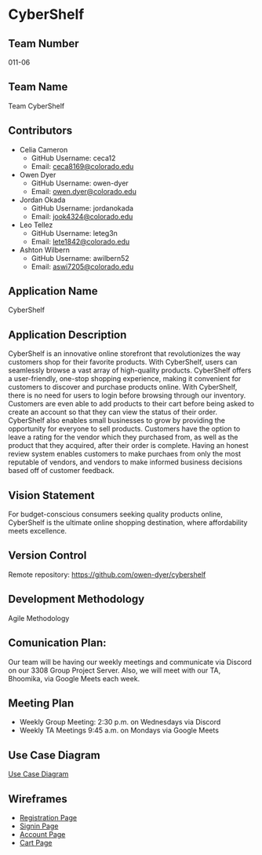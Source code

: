 # CyberShelf

## Team Number

011-06

## Team Name

Team CyberShelf

## Contributors

- Celia Cameron
  - GitHub Username: ceca12
  - Email: ceca8169@colorado.edu
- Owen Dyer
  - GitHub Username: owen-dyer
  - Email: owen.dyer@colorado.edu
- Jordan Okada
  - GitHub Username: jordanokada
  - Email: jook4324@colorado.edu
- Leo Tellez
  - GitHub Username: leteg3n
  - Email: lete1842@colorado.edu
- Ashton Wilbern
  - GitHub Username: awilbern52
  - Email: aswi7205@colorado.edu

## Application Name

CyberShelf

## Application Description

CyberShelf is an innovative online storefront that revolutionizes the way customers shop for their favorite products. With CyberShelf, users can seamlessly browse a vast array of high-quality products. CyberShelf offers a user-friendly, one-stop shopping experience, making it convenient for customers to discover and purchase products online.
With CyberShelf, there is no need for users to login before browsing through our inventory. Customers are even able to add products to their cart before being asked to create an account so that they can view the status of their order.
CyberShelf also enables small businesses to grow by providing the opportunity for everyone to sell products. Customers have the option to leave a rating for the vendor which they purchased from, as well as the product that they acquired, after their order is complete. Having an honest review system enables customers to make purchaes from only the most reputable of vendors, and vendors to make informed business decisions based off of customer feedback.

## Vision Statement

For budget-conscious consumers seeking quality products online, CyberShelf is the ultimate online shopping destination, where affordability meets excellence.

## Version Control

Remote repository: https://github.com/owen-dyer/cybershelf

## Development Methodology

Agile Methodology

## Comunication Plan:

Our team will be having our weekly meetings and communicate via Discord on our 3308 Group Project Server. Also, we will meet with our TA, Bhoomika, via Google Meets each week.

## Meeting Plan

- Weekly Group Meeting: 2:30 p.m. on Wednesdays via Discord
- Weekly TA Meetings 9:45 a.m. on Mondays via Google Meets

## Use Case Diagram

[Use Case Diagram](./use_case_diagram.png)

## Wireframes

- [Registration Page](./register.png)
- [Signin Page](./login.png)
- [Account Page](./account.png)
- [Cart Page](./cart.png)
